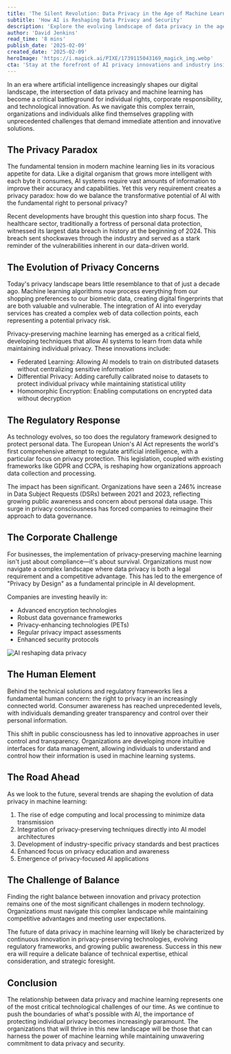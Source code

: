 ```yaml
---
title: 'The Silent Revolution: Data Privacy in the Age of Machine Learning'
subtitle: 'How AI is Reshaping Data Privacy and Security'
description: 'Explore the evolving landscape of data privacy in the age of machine learning, where organizations face unprecedented challenges in balancing AI innovation with personal privacy protection. From regulatory frameworks to privacy-preserving technologies, discover how the industry is adapting to meet growing demands for data security and individual privacy rights.'
author: 'David Jenkins'
read_time: '8 mins'
publish_date: '2025-02-09'
created_date: '2025-02-09'
heroImage: 'https://i.magick.ai/PIXE/1739115043169_magick_img.webp'
cta: 'Stay at the forefront of AI privacy innovations and industry insights - follow MagickAI on LinkedIn for regular updates on the latest developments in machine learning and data protection.'
---
```


In an era where artificial intelligence increasingly shapes our digital landscape, the intersection of data privacy and machine learning has become a critical battleground for individual rights, corporate responsibility, and technological innovation. As we navigate this complex terrain, organizations and individuals alike find themselves grappling with unprecedented challenges that demand immediate attention and innovative solutions.

## The Privacy Paradox

The fundamental tension in modern machine learning lies in its voracious appetite for data. Like a digital organism that grows more intelligent with each byte it consumes, AI systems require vast amounts of information to improve their accuracy and capabilities. Yet this very requirement creates a privacy paradox: how do we balance the transformative potential of AI with the fundamental right to personal privacy?

Recent developments have brought this question into sharp focus. The healthcare sector, traditionally a fortress of personal data protection, witnessed its largest data breach in history at the beginning of 2024. This breach sent shockwaves through the industry and served as a stark reminder of the vulnerabilities inherent in our data-driven world.

## The Evolution of Privacy Concerns

Today's privacy landscape bears little resemblance to that of just a decade ago. Machine learning algorithms now process everything from our shopping preferences to our biometric data, creating digital fingerprints that are both valuable and vulnerable. The integration of AI into everyday services has created a complex web of data collection points, each representing a potential privacy risk.

Privacy-preserving machine learning has emerged as a critical field, developing techniques that allow AI systems to learn from data while maintaining individual privacy. These innovations include:

- Federated Learning: Allowing AI models to train on distributed datasets without centralizing sensitive information
- Differential Privacy: Adding carefully calibrated noise to datasets to protect individual privacy while maintaining statistical utility
- Homomorphic Encryption: Enabling computations on encrypted data without decryption

## The Regulatory Response

As technology evolves, so too does the regulatory framework designed to protect personal data. The European Union's AI Act represents the world's first comprehensive attempt to regulate artificial intelligence, with a particular focus on privacy protection. This legislation, coupled with existing frameworks like GDPR and CCPA, is reshaping how organizations approach data collection and processing.

The impact has been significant. Organizations have seen a 246% increase in Data Subject Requests (DSRs) between 2021 and 2023, reflecting growing public awareness and concern about personal data usage. This surge in privacy consciousness has forced companies to reimagine their approach to data governance.

## The Corporate Challenge

For businesses, the implementation of privacy-preserving machine learning isn't just about compliance—it's about survival. Organizations must now navigate a complex landscape where data privacy is both a legal requirement and a competitive advantage. This has led to the emergence of "Privacy by Design" as a fundamental principle in AI development.

Companies are investing heavily in:
- Advanced encryption technologies
- Robust data governance frameworks
- Privacy-enhancing technologies (PETs)
- Regular privacy impact assessments
- Enhanced security protocols

![AI reshaping data privacy](https://i.magick.ai/PIXE/1739115043173_magick_img.webp)

## The Human Element

Behind the technical solutions and regulatory frameworks lies a fundamental human concern: the right to privacy in an increasingly connected world. Consumer awareness has reached unprecedented levels, with individuals demanding greater transparency and control over their personal information.

This shift in public consciousness has led to innovative approaches in user control and transparency. Organizations are developing more intuitive interfaces for data management, allowing individuals to understand and control how their information is used in machine learning systems.

## The Road Ahead

As we look to the future, several trends are shaping the evolution of data privacy in machine learning:

1. The rise of edge computing and local processing to minimize data transmission
2. Integration of privacy-preserving techniques directly into AI model architectures
3. Development of industry-specific privacy standards and best practices
4. Enhanced focus on privacy education and awareness
5. Emergence of privacy-focused AI applications

## The Challenge of Balance

Finding the right balance between innovation and privacy protection remains one of the most significant challenges in modern technology. Organizations must navigate this complex landscape while maintaining competitive advantages and meeting user expectations.

The future of data privacy in machine learning will likely be characterized by continuous innovation in privacy-preserving technologies, evolving regulatory frameworks, and growing public awareness. Success in this new era will require a delicate balance of technical expertise, ethical consideration, and strategic foresight.

## Conclusion

The relationship between data privacy and machine learning represents one of the most critical technological challenges of our time. As we continue to push the boundaries of what's possible with AI, the importance of protecting individual privacy becomes increasingly paramount. The organizations that will thrive in this new landscape will be those that can harness the power of machine learning while maintaining unwavering commitment to data privacy and security.